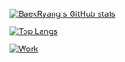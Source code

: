 [![BaekRyang's GitHub stats](https://github-readme-stats.vercel.app/api?username=BaekRyang&card_width=500&count_private=true&show_icons=true&theme=tokyonight)](https://github.com/BaekRyang)

[![Top Langs](https://github-readme-stats.vercel.app/api/top-langs/?username=BaekRyang&card_width=450&layout=compact&theme=tokyonight)](https://github.com/BaekRyang)

[![Work](https://github-readme-stats.vercel.app/api/pin/?username=BaekRyang&repo=Skyscraper&card_width=450&theme=tokyonight)]([https://github.com/BaekRyang/At-the-end-of-Chaos](https://github.com/BaekRyang/Skyscraper))
